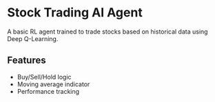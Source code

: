 # Stock Trading AI Agent

A basic RL agent trained to trade stocks based on historical data using Deep Q-Learning.

## Features
- Buy/Sell/Hold logic
- Moving average indicator
- Performance tracking
